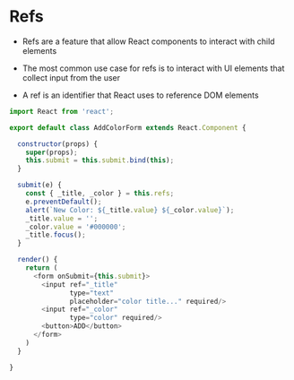 # Refs

- Refs are a feature that allow React components to interact with child elements

- The most common use case for refs is to interact with UI elements that collect
  input from the user

- A ref is an identifier that React uses to reference DOM elements

```javascript
import React from 'react';

export default class AddColorForm extends React.Component {

  constructor(props) {
    super(props);
    this.submit = this.submit.bind(this);
  }

  submit(e) {
    const { _title, _color } = this.refs;
    e.preventDefault();
    alert(`New Color: ${_title.value} ${_color.value}`);
    _title.value = '';
    _color.value = '#000000';
    _title.focus();
  }

  render() {
    return (
      <form onSubmit={this.submit}>
        <input ref="_title"
               type="text"
               placeholder="color title..." required/>
        <input ref="_color"
               type="color" required/>
        <button>ADD</button>
      </form>
    )
  }

}
```
